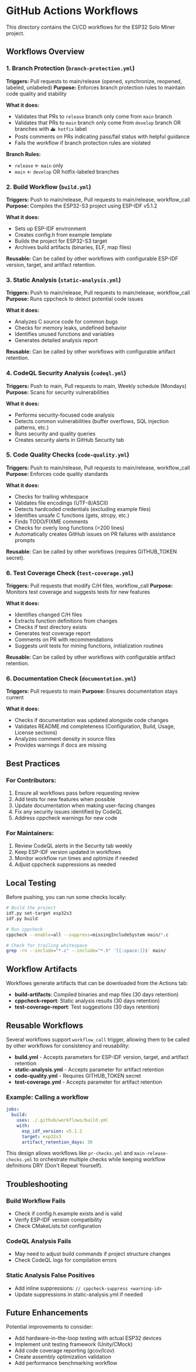 # GitHub Actions Workflows

This directory contains the CI/CD workflows for the ESP32 Solo Miner project.

## Workflows Overview

### 1. Branch Protection (`branch-protection.yml`)
**Triggers:** Pull requests to main/release (opened, synchronize, reopened, labeled, unlabeled)
**Purpose:** Enforces branch protection rules to maintain code quality and stability

**What it does:**
- Validates that PRs to `release` branch only come from `main` branch
- Validates that PRs to `main` branch only come from `develop` branch OR branches with `🚑 hotfix` label
- Posts comments on PRs indicating pass/fail status with helpful guidance
- Fails the workflow if branch protection rules are violated

**Branch Rules:**
- `release` ← `main` only
- `main` ← `develop` OR hotfix-labeled branches

### 2. Build Workflow (`build.yml`)
**Triggers:** Push to main/release, Pull requests to main/release, workflow_call
**Purpose:** Compiles the ESP32-S3 project using ESP-IDF v5.1.2

**What it does:**
- Sets up ESP-IDF environment
- Creates config.h from example template
- Builds the project for ESP32-S3 target
- Archives build artifacts (binaries, ELF, map files)

**Reusable:** Can be called by other workflows with configurable ESP-IDF version, target, and artifact retention.

### 3. Static Analysis (`static-analysis.yml`)
**Triggers:** Push to main/release, Pull requests to main/release, workflow_call
**Purpose:** Runs cppcheck to detect potential code issues

**What it does:**
- Analyzes C source code for common bugs
- Checks for memory leaks, undefined behavior
- Identifies unused functions and variables
- Generates detailed analysis report

**Reusable:** Can be called by other workflows with configurable artifact retention.

### 4. CodeQL Security Analysis (`codeql.yml`)
**Triggers:** Push to main, Pull requests to main, Weekly schedule (Mondays)
**Purpose:** Scans for security vulnerabilities

**What it does:**
- Performs security-focused code analysis
- Detects common vulnerabilities (buffer overflows, SQL injection patterns, etc.)
- Runs security and quality queries
- Creates security alerts in GitHub Security tab

### 5. Code Quality Checks (`code-quality.yml`)
**Triggers:** Push to main/release, Pull requests to main/release, workflow_call
**Purpose:** Enforces code quality standards

**What it does:**
- Checks for trailing whitespace
- Validates file encodings (UTF-8/ASCII)
- Detects hardcoded credentials (excluding example files)
- Identifies unsafe C functions (gets, strcpy, etc.)
- Finds TODO/FIXME comments
- Checks for overly long functions (>200 lines)
- Automatically creates GitHub issues on PR failures with assistance prompts

**Reusable:** Can be called by other workflows (requires GITHUB_TOKEN secret).

### 6. Test Coverage Check (`test-coverage.yml`)
**Triggers:** Pull requests that modify C/H files, workflow_call
**Purpose:** Monitors test coverage and suggests tests for new features

**What it does:**
- Identifies changed C/H files
- Extracts function definitions from changes
- Checks if test directory exists
- Generates test coverage report
- Comments on PR with recommendations
- Suggests unit tests for mining functions, initialization routines

**Reusable:** Can be called by other workflows with configurable artifact retention.

### 6. Documentation Check (`documentation.yml`)
**Triggers:** Pull requests to main
**Purpose:** Ensures documentation stays current

**What it does:**
- Checks if documentation was updated alongside code changes
- Validates README.md completeness (Configuration, Build, Usage, License sections)
- Analyzes comment density in source files
- Provides warnings if docs are missing

## Best Practices

### For Contributors:
1. Ensure all workflows pass before requesting review
2. Add tests for new features when possible
3. Update documentation when making user-facing changes
4. Fix any security issues identified by CodeQL
5. Address cppcheck warnings for new code

### For Maintainers:
1. Review CodeQL alerts in the Security tab weekly
2. Keep ESP-IDF version updated in workflows
3. Monitor workflow run times and optimize if needed
4. Adjust cppcheck suppressions as needed

## Local Testing

Before pushing, you can run some checks locally:

```bash
# Build the project
idf.py set-target esp32s3
idf.py build

# Run cppcheck
cppcheck --enable=all --suppress=missingIncludeSystem main/*.c

# Check for trailing whitespace
grep -rn --include="*.c" --include="*.h" '[[:space:]]$' main/
```

## Workflow Artifacts

Workflows generate artifacts that can be downloaded from the Actions tab:
- **build-artifacts**: Compiled binaries and map files (30 days retention)
- **cppcheck-report**: Static analysis results (30 days retention)
- **test-coverage-report**: Test suggestions (30 days retention)

## Reusable Workflows

Several workflows support `workflow_call` trigger, allowing them to be called by other workflows for consistency and reusability:

- **build.yml** - Accepts parameters for ESP-IDF version, target, and artifact retention
- **static-analysis.yml** - Accepts parameter for artifact retention
- **code-quality.yml** - Requires GITHUB_TOKEN secret
- **test-coverage.yml** - Accepts parameter for artifact retention

### Example: Calling a workflow

```yaml
jobs:
  build:
    uses: ./.github/workflows/build.yml
    with:
      esp_idf_version: v5.1.2
      target: esp32s3
      artifact_retention_days: 30
```

This design allows workflows like `pr-checks.yml` and `main-release-checks.yml` to orchestrate multiple checks while keeping workflow definitions DRY (Don't Repeat Yourself).

## Troubleshooting

### Build Workflow Fails
- Check if config.h.example exists and is valid
- Verify ESP-IDF version compatibility
- Check CMakeLists.txt configuration

### CodeQL Analysis Fails
- May need to adjust build commands if project structure changes
- Check CodeQL logs for compilation errors

### Static Analysis False Positives
- Add inline suppressions: `// cppcheck-suppress <warning-id>`
- Update suppressions in static-analysis.yml if needed

## Future Enhancements

Potential improvements to consider:
- Add hardware-in-the-loop testing with actual ESP32 devices
- Implement unit testing framework (Unity/CMock)
- Add code coverage reporting (gcov/lcov)
- Create assembly optimization validation
- Add performance benchmarking workflow
